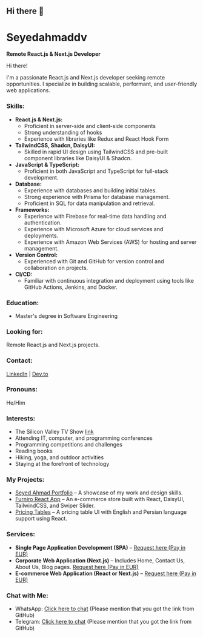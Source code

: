 ## Hi there 👋

# Seyedahmaddv

**Remote React.js & Next.js Developer**

Hi there! 

I'm a passionate React.js and Next.js developer seeking remote opportunities. I specialize in building scalable, performant, and user-friendly web applications.

### **Skills:**

* **React.js & Next.js:**
  * Proficient in server-side and client-side components
  * Strong understanding of hooks
  * Experience with libraries like Redux and React Hook Form
* **TailwindCSS, Shadcn, DaisyUI:**
  * Skilled in rapid UI design using TailwindCSS and pre-built component libraries like DaisyUI & Shadcn.
* **JavaScript & TypeScript:**
  * Proficient in both JavaScript and TypeScript for full-stack development.
* **Database:**
  * Experience with databases and building initial tables.
  * Strong experience with Prisma for database management.
  * Proficient in SQL for data manipulation and retrieval.
* **Frameworks:**
  * Experience with Firebase for real-time data handling and authentication.
  * Experience with Microsoft Azure for cloud services and deployments.
  * Experience with Amazon Web Services (AWS) for hosting and server management.
* **Version Control:**
  * Experienced with Git and GitHub for version control and collaboration on projects.
* **CI/CD:**
  * Familiar with continuous integration and deployment using tools like GitHub Actions, Jenkins, and Docker.

### **Education:**

* Master's degree in Software Engineering

### **Looking for:**

Remote React.js and Next.js projects.

### **Contact:**

[LinkedIn](https://www.linkedin.com/in/seyedahmaddv) | [Dev.to](https://dev.to/seyedahmaddv)

### **Pronouns:**

He/Him

### **Interests:**
 
* The Silicon Valley TV Show [link](https://www.imdb.com/title/tt2575988/)  
* Attending IT, computer, and programming conferences  
* Programming competitions and challenges  
* Reading books  
* Hiking, yoga, and outdoor activities  
* Staying at the forefront of technology

### **My Projects:**

* [Seyed Ahmad Portfolio](https://seyedahmadportfolio.vercel.app/) – A showcase of my work and design skills.
* [Furniro React App](https://furniro-react-app.vercel.app/) – An e-commerce store built with React, DaisyUI, TailwindCSS, and Swiper Slider.
* [Pricing Tables](https://pricing-tables-plans.vercel.app/) – A pricing table UI with English and Persian language support using React.

### **Services:**

* **Single Page Application Development (SPA)** – [Request here (Pay in EUR)](https://ypaylink.com/payment-link/12004/215f179ab249274d56ba8845bd1b2a02c5d5b561)
* **Corporate Web Application (Next.js)** – Includes Home, Contact Us, About Us, Blog pages. [Request here (Pay in EUR)](https://ypaylink.com/payment-link/12004/215f179ab249274d56ba8845bd1b2a02c5d5b561)
* **E-commerce Web Application (React or Next.js)** – [Request here (Pay in EUR)](https://ypaylink.com/payment-link/12129/215f179ab249274d56ba8845bd1b2a02c5d5b561)

### **Chat with Me:**

* WhatsApp: [Click here to chat](https://wa.link/o6m9mu) (Please mention that you got the link from GitHub)
* Telegram: [Click here to chat](https://t.me/ahmadsddv) (Please mention that you got the link from GitHub)
